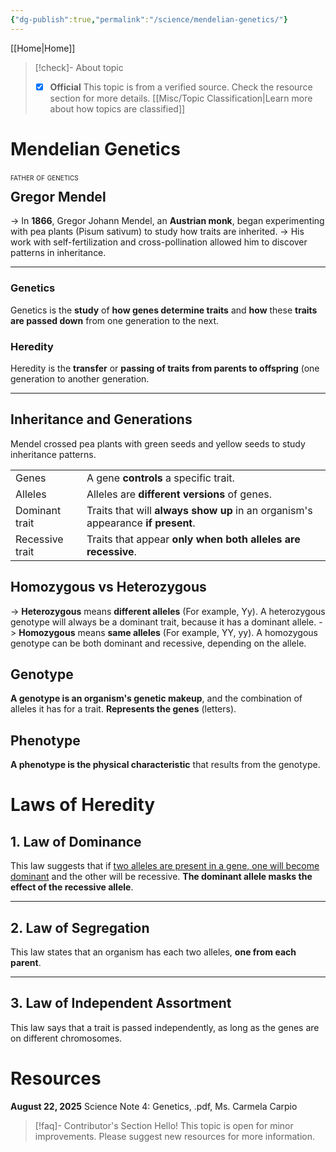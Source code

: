 ```yaml
---
{"dg-publish":true,"permalink":"/science/mendelian-genetics/"}
---
```



[[Home\|Home]]

>[!check]- About topic
>- [X] **Official**
>This topic is from a verified source. Check the resource section for more details.
>[[Misc/Topic Classification\|Learn more about how topics are classified]]
# Mendelian Genetics

<div style="font-variant: small-caps; margin-bottom: -18px;">father of genetics</div>

## Gregor Mendel
-> In **1866**, Gregor Johann Mendel, an **Austrian monk**, began experimenting with pea plants (Pisum sativum) to study how traits are inherited.
-> His work with self-fertilization and cross-pollination allowed him to discover patterns in inheritance.

***

### Genetics
Genetics is the **study** of **how genes determine traits** and **how** these **traits are passed down** from one generation to the next.

### Heredity 
Heredity is the **transfer** or **passing of traits from parents to offspring** (one generation to another generation.

***

## Inheritance and Generations
Mendel crossed pea plants with green seeds and yellow seeds to study inheritance patterns.


|                 |                                                                                 |
| --------------- | ------------------------------------------------------------------------------- |
| Genes           | A gene **controls** a specific trait.                                           |
| Alleles         | Alleles are **different versions** of genes.                                    |
| Dominant trait  | Traits that will **always show up** in an organism's appearance **if present**. |
| Recessive trait | Traits that appear **only when both alleles are recessive**.                    |

## Homozygous vs Heterozygous
-> **Heterozygous** means **different alleles** (For example, Yy). A heterozygous genotype will always be a dominant trait, because it has a dominant allele.
-> **Homozygous** means **same alleles** (For example, YY, yy). A homozygous genotype can be both dominant and recessive, depending on the allele.

## Genotype
**A genotype is an organism's genetic makeup**, and the combination of alleles it has for a trait. **Represents the genes** (letters).

## Phenotype
**A phenotype is the physical characteristic** that results from the genotype.

# Laws of Heredity

## 1. Law of Dominance
This law suggests that if <u>two alleles are present in a gene, one will become dominant</u> and the other will be recessive. **The dominant allele masks the effect of the recessive allele**.

***

## 2. Law of Segregation
This law states that an organism has each two alleles, **one from each parent**.

***

## 3. Law of Independent Assortment
This law says that a trait is passed independently, as long as the genes are on different chromosomes.

# Resources
**August 22, 2025** Science Note 4: Genetics, .pdf, Ms. Carmela Carpio

>[!faq]- Contributor's Section
>Hello! This topic is open for minor improvements. Please suggest new resources for more information.